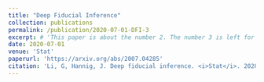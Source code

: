 ```yaml
---
title: "Deep Fiducial Inference"
collection: publications
permalink: /publication/2020-07-01-DFI-3
excerpt: # 'This paper is about the number 2. The number 3 is left for future work.'
date: 2020-07-01
venue: 'Stat'
paperurl: 'https://arxiv.org/abs/2007.04285'
citation: 'Li, G, Hannig, J. Deep fiducial inference. <i>Stat</i>. 2020;e308. https://doi.org/10.1002/sta4.308'
---
```

<!---
This paper is about the number 2. The number 3 is left for future work.

[Download paper here](https://arxiv.org/abs/2007.04285)

Recommended citation: Li, G, Hannig, J. Deep fiducial inference. <i>Stat</i>. 2020;e308. https://doi.org/10.1002/sta4.308.
--->